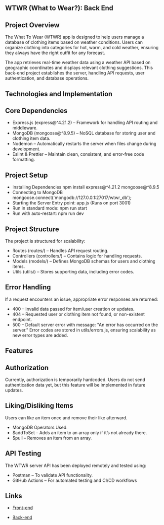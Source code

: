 ## WTWR (What to Wear?): Back End

## Project Overview

The What To Wear (WTWR) app is designed to help users manage a database of clothing items based on weather conditions. Users can organize clothing into categories for hot, warm, and cold weather, ensuring they always have the right outfit for any forecast.

The app retrieves real-time weather data using a weather API based on geographic coordinates and displays relevant clothing suggestions. This back-end project establishes the server, handling API requests, user authentication, and database operations.

## Technologies and Implementation

## Core Dependencies

- Express.js (express@^4.21.2) – Framework for handling API routing and middleware.
- MongoDB (mongoose@^8.9.5) – NoSQL database for storing user and clothing item data.
- Nodemon – Automatically restarts the server when files change during development.
- Eslint & Prettier – Maintain clean, consistent, and error-free code formatting.

## Project Setup

- Installing Dependencies
  npm install express@^4.21.2 mongoose@^8.9.5
- Connecting to MongoDB
  mongoose.connect('mongodb://127.0.0.1:27017/wtwr_db');
- Starting the Server
  Entry point: app.js (Runs on port 3001)
- Run in standard mode: npm run start
- Run with auto-restart: npm run dev

## Project Structure

The project is structured for scalability:

- Routes (routes/) – Handles API request routing.
- Controllers (controllers/) – Contains logic for handling requests.
- Models (models/) – Defines MongoDB schemas for users and clothing items.
- Utils (utils/) – Stores supporting data, including error codes.

## Error Handling

If a request encounters an issue, appropriate error responses are returned:

- 400 – Invalid data passed for item/user creation or updates.
- 404 – Requested user or clothing item not found, or non-existent endpoint.
- 500 – Default server error with message: "An error has occurred on the server."
  Error codes are stored in utils/errors.js, ensuring scalability as new error types are added.

## Features

## Authorization

Currently, authorization is temporarily hardcoded. Users do not send authentication data yet, but this feature will be implemented in future updates.

## Liking/Disliking Items

Users can like an item once and remove their like afterward.

- MongoDB Operators Used:
- $addToSet – Adds an item to an array only if it’s not already there.
- $pull – Removes an item from an array.

## API Testing

The WTWR server API has been deployed remotely and tested using:

- Postman – To validate API functionality.
- GitHub Actions – For automated testing and CI/CD workflows

## Links

- [Front-end](https://github.com/Cragbasi/se_project_react)

- [Back-end](https://github.com/Cragbasi/se_project_express)
